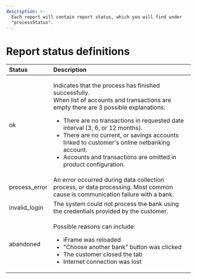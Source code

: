 ```yaml
---
description: >-
  Each report will contain report status, which you will find under
  "processStatus".
---
```


# Report status definitions

<table>
  <thead>
    <tr>
      <th style="text-align:left">Status</th>
      <th style="text-align:left">Description</th>
    </tr>
  </thead>
  <tbody>
    <tr>
      <td style="text-align:left">ok</td>
      <td style="text-align:left">
        <p></p>
        <p>Indicates that the process has finished successfully.
          <br />When list of accounts and transactions are empty there are 3 possible
          explanations:</p>
        <ul>
          <li>There are no transactions in requested date interval (3, 6, or 12 months).</li>
          <li>There are no current, or savings accounts linked to customer&apos;s online
            netbanking account.</li>
          <li>Accounts and transactions are omitted in product configuration.</li>
        </ul>
      </td>
    </tr>
    <tr>
      <td style="text-align:left">process_error</td>
      <td style="text-align:left">An error occurred during data collection process, or data processing.
        Most common cause is communication failure with a bank.</td>
    </tr>
    <tr>
      <td style="text-align:left">invalid_login</td>
      <td style="text-align:left">The system could not process the bank using the credentials provided by
        the customer.</td>
    </tr>
    <tr>
      <td style="text-align:left">abandoned</td>
      <td style="text-align:left">
        <p>Possible reasons can include:</p>
        <ul>
          <li>iFrame was reloaded</li>
          <li>&quot;Choose another bank&quot; button was clicked</li>
          <li>The customer closed the tab</li>
          <li>Internet connection was lost</li>
        </ul>
      </td>
    </tr>
  </tbody>
</table>